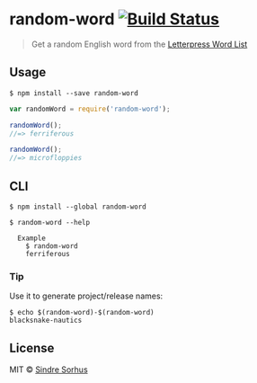 # random-word [![Build Status](https://travis-ci.org/sindresorhus/random-word.svg?branch=master)](https://travis-ci.org/sindresorhus/random-word)

> Get a random English word from the [Letterpress Word List](https://github.com/atebits/Words/blob/master/Words/en.txt)


## Usage

```
$ npm install --save random-word
```

```js
var randomWord = require('random-word');

randomWord();
//=> ferriferous

randomWord();
//=> microfloppies
```


## CLI

```
$ npm install --global random-word
```

```
$ random-word --help

  Example
    $ random-word
    ferriferous
```


### Tip

Use it to generate project/release names:

```
$ echo $(random-word)-$(random-word)
blacksnake-nautics
```


## License

MIT © [Sindre Sorhus](http://sindresorhus.com)
